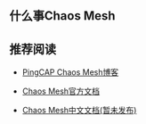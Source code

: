 ## 什么事Chaos Mesh



## 推荐阅读

- [PingCAP Chaos Mesh博客](https://pingcap.com/blog-cn/#Chaos-Mesh)

- [Chaos Mesh官方文档](https://chaos-mesh.org/docs)
- [Chaos Mesh中文文档(暂未发布)](https://github.com/chaos-mesh/website-zh)
